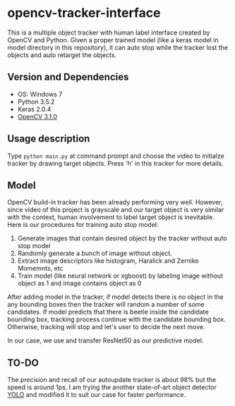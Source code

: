 # opencv-tracker-interface

This is a multiple object tracker with human label interface created by OpenCV and Python. Given a proper trained model (like a keras model in model directory in this repository), it can auto stop while the tracker lost the objects and auto retarget the objects.

## Version and Dependencies

* OS: Windows 7
* Python 3.5.2 
* Keras 2.0.4
* [OpenCV 3.1.0](https://anaconda.org/menpo/opencv3)

## Usage description
Type `python main.py` at command prompt and choose the video to initialze tracker by drawing target objects. 
Press 'h' in this tracker for more details.

## Model
OpenCV build-in tracker has been already performing very well. However, since video of this project is grayscale and our target object is very similar with the context, human involvement to label target object is inevitable. Here is our procedures for training auto stop model:

1. Generate images that contain desired object by the tracker without auto stop model
2. Randomly generate  a bunch of image without object. 
3. Extract image descriptors like histogram, Haralick and Zernike Momemnts, etc
4. Train model (like neural network or xgboost) by labeling image without object as 1 and image contains object as 0

After adding model in the tracker, if model detects there is no object in the any bounding boxes then the tracker will random a number of some candidates. If model predicts that there is beetle inside the candidate bounding box,  tracking process continue with the candidate bounding box. Otherwise, tracking will stop and let's user to decide the next move.

In our case, we use and transfer ResNet50 as our predictive model.

## TO-DO
The precision and recall of our autoupdate tracker is about 98% but the speed is around 1ps, I am trying the another state-of-art object detector [YOLO](https://github.com/philipperemy/yolo-9000) and modified it to suit our case for faster performance.

